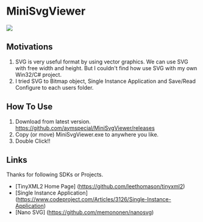 # MiniSvgViewer
<img src="https://github-production-user-asset-6210df.s3.amazonaws.com/6201814/251465225-57b7f781-f322-4522-8870-2ba2fa7c1bc3.gif">

## Motivations
1. SVG is very useful format by using vector graphics. We can use SVG with free width and height. But I couldn't find how use SVG with my own Win32/C# project.
2. I tried SVG to Bitmap object, Single Instance Application and Save/Read Configure to each users folder.

## How To Use
1. Download from latest version. https://github.com/aymspecial/MiniSvgViewer/releases
2. Copy (or move) MiniSvgViewer.exe to anywhere you like.
3. Double Click!!

## Links
Thanks for following SDKs or Projects.
* [TinyXML2 Home Page] (https://github.com/leethomason/tinyxml2)
* [Single Instance Application] (https://www.codeproject.com/Articles/3126/Single-Instance-Application)
* [Nano SVG] (https://github.com/memononen/nanosvg)
